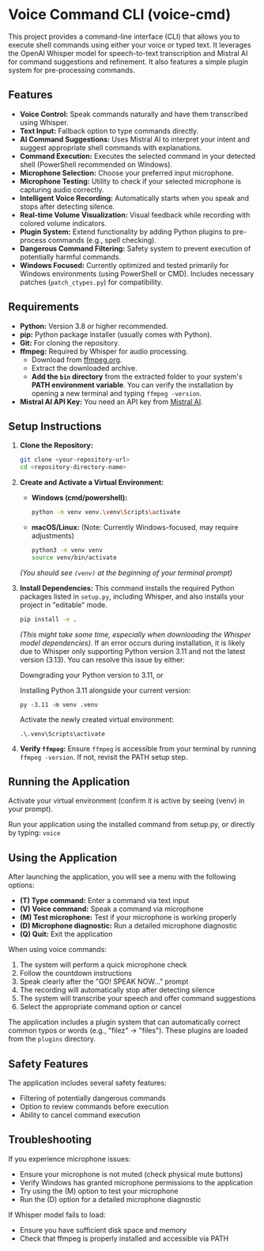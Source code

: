 # Voice Command CLI (voice-cmd)

This project provides a command-line interface (CLI) that allows you to execute shell commands using either your voice or typed text. It leverages the OpenAI Whisper model for speech-to-text transcription and Mistral AI for command suggestions and refinement. It also features a simple plugin system for pre-processing commands.

## Features

*   **Voice Control:** Speak commands naturally and have them transcribed using Whisper.
*   **Text Input:** Fallback option to type commands directly.
*   **AI Command Suggestions:** Uses Mistral AI to interpret your intent and suggest appropriate shell commands with explanations.
*   **Command Execution:** Executes the selected command in your detected shell (PowerShell recommended on Windows).
*   **Microphone Selection:** Choose your preferred input microphone.
*   **Microphone Testing:** Utility to check if your selected microphone is capturing audio correctly.
*   **Intelligent Voice Recording:** Automatically starts when you speak and stops after detecting silence.
*   **Real-time Volume Visualization:** Visual feedback while recording with colored volume indicators.
*   **Plugin System:** Extend functionality by adding Python plugins to pre-process commands (e.g., spell checking).
*   **Dangerous Command Filtering:** Safety system to prevent execution of potentially harmful commands.
*   **Windows Focused:** Currently optimized and tested primarily for Windows environments (using PowerShell or CMD). Includes necessary patches (`patch_ctypes.py`) for compatibility.

## Requirements

*   **Python:** Version 3.8 or higher recommended.
*   **pip:** Python package installer (usually comes with Python).
*   **Git:** For cloning the repository.
*   **ffmpeg:** Required by Whisper for audio processing.
    *   Download from [ffmpeg.org](https://ffmpeg.org/download.html).
    *   Extract the downloaded archive.
    *   **Add the `bin` directory** from the extracted folder to your system's **PATH environment variable**. You can verify the installation by opening a new terminal and typing `ffmpeg -version`.
*   **Mistral AI API Key:** You need an API key from [Mistral AI](https://mistral.ai/).

## Setup Instructions

1.  **Clone the Repository:**
    ```bash
    git clone <your-repository-url>
    cd <repository-directory-name>
    ```

2.  **Create and Activate a Virtual Environment:**
    *   **Windows (cmd/powershell):**
        ```bash
        python -m venv venv.\venv\Scripts\activate
        ```
    *   **macOS/Linux:** (Note: Currently Windows-focused, may require adjustments)
        ```bash
        python3 -m venv venv
        source venv/bin/activate
        ```
    *(You should see `(venv)` at the beginning of your terminal prompt)*

3.  **Install Dependencies:**
    This command installs the required Python packages listed in `setup.py`, including Whisper, and also installs your project in "editable" mode.
    ```bash
    pip install -e .
    ```
    *(This might take some time, especially when downloading the Whisper model dependencies).*
    If an error occurs during installation, it is likely due to Whisper only supporting Python version 3.11 and not the latest version (3.13). You can resolve this issue by either:

    Downgrading your Python version to 3.11, or

    Installing Python 3.11 alongside your current version:
    ```
    py -3.11 -m venv .venv
    ```
    Activate the newly created virtual environment:
    ```
    .\.venv\Scripts\activate
    ```



4.  **Verify `ffmpeg`:** Ensure `ffmpeg` is accessible from your terminal by running `ffmpeg -version`. If not, revisit the PATH setup step.

## Running the Application

Activate your virtual environment (confirm it is active by seeing (venv) in your prompt).

Run your application using the installed command from setup.py, or directly by typing:
```voice```

## Using the Application

After launching the application, you will see a menu with the following options:

* **(T) Type command:** Enter a command via text input
* **(V) Voice command:** Speak a command via microphone
* **(M) Test microphone:** Test if your microphone is working properly
* **(D) Microphone diagnostic:** Run a detailed microphone diagnostic
* **(Q) Quit:** Exit the application

When using voice commands:
1. The system will perform a quick microphone check
2. Follow the countdown instructions
3. Speak clearly after the "GO! SPEAK NOW..." prompt
4. The recording will automatically stop after detecting silence
5. The system will transcribe your speech and offer command suggestions
6. Select the appropriate command option or cancel

The application includes a plugin system that can automatically correct common typos or words (e.g., "filez" → "files"). These plugins are loaded from the `plugins` directory.

## Safety Features

The application includes several safety features:
* Filtering of potentially dangerous commands
* Option to review commands before execution
* Ability to cancel command execution

## Troubleshooting

If you experience microphone issues:
* Ensure your microphone is not muted (check physical mute buttons)
* Verify Windows has granted microphone permissions to the application
* Try using the (M) option to test your microphone
* Run the (D) option for a detailed microphone diagnostic

If Whisper model fails to load:
* Ensure you have sufficient disk space and memory
* Check that ffmpeg is properly installed and accessible via PATH